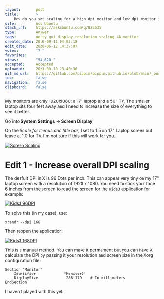 ```yaml
---
layout:       post
title:        >
    How do you set scaling for a high dpi monitor and low dpi monitor independently?
site:         Ask Ubuntu
stack_url:    https://askubuntu.com/q/823535
type:         Answer
tags:         unity gui display-resolution scaling 4k-monitor
created_date: 2016-09-11 04:03:18
edit_date:    2020-06-12 14:37:07
votes:        "7 "
favorites:    
views:        "58,620 "
accepted:     Accepted
uploaded:     2023-09-19 23:40:30
git_md_url:   https://github.com/pippim/pippim.github.io/blob/main/_posts/2016/2016-09-11-How-do-you-set-scaling-for-a-high-dpi-monitor-and-low-dpi-monitor-independently_.md
toc:          false
navigation:   false
clipboard:    false
---
```


My monitors are only 1920x1080: a 17" laptop and a 50" TV. The smaller laptop sits four feet away and I need to increase the size of everything to see it better.

Go into **System Settings** -> **Screen Display**

On the *Scale for menus and title bar*, I set to 1.5 on 17" Laptop screen but leave at 1.0 for TV. I'm not sure if this will work for you...

[![Screen Scaling][1]][1]

# Edit 1 - Increase overall DPI scaling

The deafult DPI in X is 96 Dots per inch. This can appear very tiny on my 17" laptop screen with a resolution of 1920 x 1080. You need to stick your face 6 inches from the screen to read the screen for the `Kids3` application for example:

[![Kids3 96DPI][2]][2]

To solve this (in my case), use:

``` 
xrandr --dpi 168
```

Then reopen the application:

[![Kids3 168DPI][3]][3]

This is a manual method. You can make it permament but you can have X calculate the DPI by passing it your resolution and screen size in the Xorg configuration file:

``` 
Section "Monitor"
    Identifier             "Monitor0"
    DisplaySize             286 179    # In millimeters
EndSection
```

I haven't played with this yet.

  [1]: https://i.stack.imgur.com/Jh7ID.png
  [2]: https://i.stack.imgur.com/3hLVb.png
  [3]: https://i.stack.imgur.com/2utV8.png
